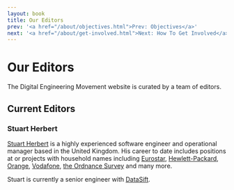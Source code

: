 ```yaml
---
layout: book
title: Our Editors
prev: '<a href="/about/objectives.html">Prev: Objectives</a>'
next: '<a href="/about/get-involved.html">Next: How To Get Involved</a>'
---
```

# Our Editors

The Digital Engineering Movement website is curated by a team of editors.

## Current Editors

### Stuart Herbert

[Stuart Herbert](http://www.stuartherbert.com) is a highly experienced software engineer and operational manager based in the United Kingdom. His career to date includes positions at or projects with household names including [Eurostar](http://www.eurostar.com), [Hewlett-Packard](http://www.hp.com), [Orange](http://www.orange.co.uk), [Vodafone](http://www.vodafone.com), [the Ordnance Survey](http://www.ordnancesurvey.co.uk) and many more.

Stuart is currently a senior engineer with [DataSift](http://www.datasift.com).